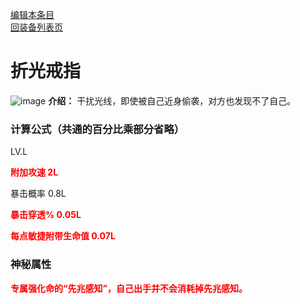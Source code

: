 [编辑本条目](https://github.com/GuguTown/Wiki/edit/main/equip/折光戒指.md)    
[回装备列表页](index.html) 
# 折光戒指
![image](https://user-images.githubusercontent.com/26247398/271805958-6bf6f589-b90c-4805-9d48-5485e79f8166.gif) **介绍：** 干扰光线，即使被自己近身偷袭，对方也发现不了自己。   
### 计算公式（共通的百分比乘部分省略）
LV.L   

<p><font color="#FF0000"><b>附加攻速 2L</b></font></p>   

暴击概率 0.8L   

<p><font color="#FF0000"><b>暴击穿透% 0.05L</b></font></p>

<p><font color="#FF0000"><b>每点敏捷附带生命值 0.07L</b></font></p>

### 神秘属性
<p><font color="#FF0000"><b>专属强化命的“先兆感知”，自己出手并不会消耗掉先兆感知。</b></font></p>
